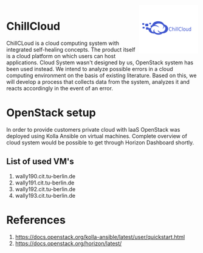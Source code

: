 <img src="frontend/chillcloud-frontend/src/assets/cloudversify-brands.png" align="right" width="154px" height="128px" />

# ChillCloud
ChillCLoud is a cloud computing system with integrated self-healing concepts. The product itself is a cloud platform on which users can host applications. Cloud System wasn't designed by us, OpenStack  system has been used instead. We intend to analyze possible errors in a cloud computing environment on the basis of existing literature. Based on this, we will develop a process that collects data from the system, analyzes it and reacts accordingly in the event of an error.

# OpenStack setup
In order to provide customers private cloud with IaaS OpenStack was deployed using Kolla Ansible on virtual machines. Complete overview of cloud system would be possible to get through Horizon Dashboard shortly.

## List of used VM's 
1. wally190.cit.tu-berlin.de
2. wally191.cit.tu-berlin.de
3. wally192.cit.tu-berlin.de
4. wally193.cit.tu-berlin.de

# References
1. https://docs.openstack.org/kolla-ansible/latest/user/quickstart.html
2. https://docs.openstack.org/horizon/latest/  

